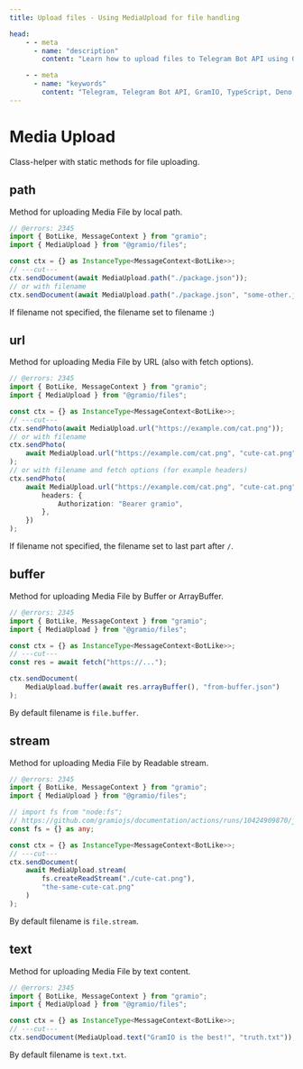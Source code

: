 ```yaml
---
title: Upload files - Using MediaUpload for file handling

head:
    - - meta
      - name: "description"
        content: "Learn how to upload files to Telegram Bot API using GramIO's MediaUpload class. Upload files by path, URL, stream, buffer, or text content with proper handling."

    - - meta
      - name: "keywords"
        content: "Telegram, Telegram Bot API, GramIO, TypeScript, Deno, Bun, Node.JS, Nodejs, file upload, file_id, attach, MediaUpload, upload by path, upload by URL, stream upload, buffer upload, text upload, file handling, media sharing"
---
```


# Media Upload

Class-helper with static methods for file uploading.

## path

Method for uploading Media File by local path.

```ts twoslash
// @errors: 2345
import { BotLike, MessageContext } from "gramio";
import { MediaUpload } from "@gramio/files";

const ctx = {} as InstanceType<MessageContext<BotLike>>;
// ---cut---
ctx.sendDocument(await MediaUpload.path("./package.json"));
// or with filename
ctx.sendDocument(await MediaUpload.path("./package.json", "some-other.json"));
```

If filename not specified, the filename set to filename :)

## url

Method for uploading Media File by URL (also with fetch options).

```ts twoslash
// @errors: 2345
import { BotLike, MessageContext } from "gramio";
import { MediaUpload } from "@gramio/files";

const ctx = {} as InstanceType<MessageContext<BotLike>>;
// ---cut---
ctx.sendPhoto(await MediaUpload.url("https://example.com/cat.png"));
// or with filename
ctx.sendPhoto(
    await MediaUpload.url("https://example.com/cat.png", "cute-cat.png")
);
// or with filename and fetch options (for example headers)
ctx.sendPhoto(
    await MediaUpload.url("https://example.com/cat.png", "cute-cat.png", {
        headers: {
            Authorization: "Bearer gramio",
        },
    })
);
```

If filename not specified, the filename set to last part after `/`.

## buffer

Method for uploading Media File by Buffer or ArrayBuffer.

```ts twoslash
// @errors: 2345
import { BotLike, MessageContext } from "gramio";
import { MediaUpload } from "@gramio/files";

const ctx = {} as InstanceType<MessageContext<BotLike>>;
// ---cut---
const res = await fetch("https://...");

ctx.sendDocument(
    MediaUpload.buffer(await res.arrayBuffer(), "from-buffer.json")
);
```

By default filename is `file.buffer`.

## stream

Method for uploading Media File by Readable stream.

```ts twoslash
// @errors: 2345
import { BotLike, MessageContext } from "gramio";
import { MediaUpload } from "@gramio/files";

// import fs from "node:fs";
// https://github.com/gramiojs/documentation/actions/runs/10424909870/job/28874689592 wtf
const fs = {} as any;

const ctx = {} as InstanceType<MessageContext<BotLike>>;
// ---cut---
ctx.sendDocument(
    await MediaUpload.stream(
        fs.createReadStream("./cute-cat.png"),
        "the-same-cute-cat.png"
    )
);
```

By default filename is `file.stream`.

## text

Method for uploading Media File by text content.

```ts twoslash
// @errors: 2345
import { BotLike, MessageContext } from "gramio";
import { MediaUpload } from "@gramio/files";

const ctx = {} as InstanceType<MessageContext<BotLike>>;
// ---cut---
ctx.sendDocument(MediaUpload.text("GramIO is the best!", "truth.txt"));
```

By default filename is `text.txt`.
